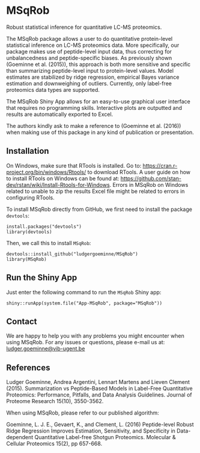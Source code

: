 # MSqRob

Robust statistical inference for quantitative LC-MS proteomics.

The MSqRob package allows a user to do quantitative protein-level statistical inference on LC-MS proteomics data. More specifically, our package makes use of peptide-level input data, thus correcting for unbalancedness and peptide-specific biases. As previously shown (Goeminne et al. (2015)), this approach is both more sensitive and specific than summarizing peptide-level input to protein-level values. Model estimates are stabilized by ridge regression, empirical Bayes variance estimation and downweighing of outliers. Currently, only label-free proteomics data types are supported.

The MSqRob Shiny App allows for an easy-to-use graphical user interface that requires no programming skills. Interactive plots are outputted and results are automatically exported to Excel.

The authors kindly ask to make a reference to (Goeminne et al. (2016)) when making use of this package in any kind of publication or presentation.

## Installation

On Windows, make sure that RTools is installed. Go to: https://cran.r-project.org/bin/windows/Rtools/ to download RTools. A user guide on how to install RTools on Windows can be found at: https://github.com/stan-dev/rstan/wiki/Install-Rtools-for-Windows. Errors in MSqRob on Windows related to unable to zip the results Excel file might be related to errors in configuring RTools.

To install MSqRob directly from GitHub, we first need to install the package `devtools`:

~~~~
install.packages("devtools")
library(devtools)
~~~~

Then, we call this to install `MSqRob`:

~~~~
devtools::install_github("ludgergoeminne/MSqRob")
library(MSqRob)
~~~~

## Run the Shiny App

Just enter the following command to run the `MSqRob` Shiny app:

~~~~
shiny::runApp(system.file("App-MSqRob", package="MSqRob"))
~~~~

## Contact

We are happy to help you with any problems you might encounter when using MSqRob.
For any issues or questions, please e-mail us at: ludger.goeminne@vib-ugent.be

## References

Ludger Goeminne, Andrea Argentini, Lennart Martens and Lieven Clement (2015). Summarization vs Peptide-Based Models in Label-Free Quantitative Proteomics: Performance, Pitfalls, and Data Analysis Guidelines. Journal of Proteome Research 15(10), 3550-3562.

When using MSqRob, please refer to our published algorithm:

Goeminne, L. J. E., Gevaert, K., and Clement, L. (2016) Peptide-level Robust Ridge Regression Improves Estimation, Sensitivity, and Specificity in Data-dependent Quantitative Label-free Shotgun Proteomics. Molecular & Cellular Proteomics 15(2), pp 657-668.
